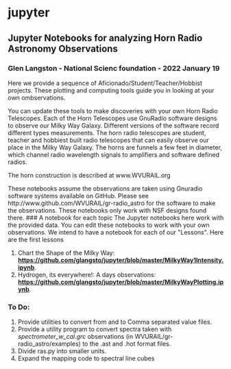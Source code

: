 # jupyter
## Jupyter Notebooks for analyzing Horn Radio Astronomy Observations
### Glen Langston - National Scienc foundation - 2022 January 19

Here we provide a sequence of Aficionado/Student/Teacher/Hobbist projects.
These plotting and computing tools guide you in looking at your own ombservations.

You can update these tools to make discoveries with your own Horn Radio Telescopes.
Each of the Horn Telescopes use GnuRadio software designs to observe our Milky Way Galaxy.  Different versions of the software record different types measurements.
The horn radio telescopes are student, teacher and hobbiest built radio telescopes that can easily observe our place in the Milky Way Galaxy.   The horns are funnels a few feet in diameter, which channel radio wavelength signals to amplifiers and software defined radios. 
<p>
The horn construction is described at www.WVURAIL.org
<p>
These notebooks assume the observations are taken using Gnuradio software systems available on GitHub.
Please see http://www.github.com/WVURAIL/gr-radio_astro for the software to make the observations.
These notebooks only work with NSF designs found there.
### A notebook for each topic
The Jupyter notebooks here work with the provided data.  You can edit these notebooks to work with your own observations.
We intend to have a notebook for each of our "Lessons".   Here are the first lessons
 
1. Chart the Shape of the Milky Way:  <b>https://github.com/glangsto/jupyter/blob/master/MilkyWay1Intensity.ipynb</b>.
2. Hydrogen, its everywhere!:  A days observations: <b>https://github.com/glangsto/jupyter/blob/master/MilkyWayPlotting.ipynb</b>.
<p>
<p>
<p>
  
  
### To Do:
1. Provide utilities to convert from and to Comma separated value files.
2. Provide a utility program to convert spectra taken with _spectrometer_w_cal.grc_ observations (in WVURAIL/gr-radio_astro/examples) to the .ast and .hot format files.
3. Divide ras.py into smaller units.
4. Expand the mapping code to spectral line cubes

